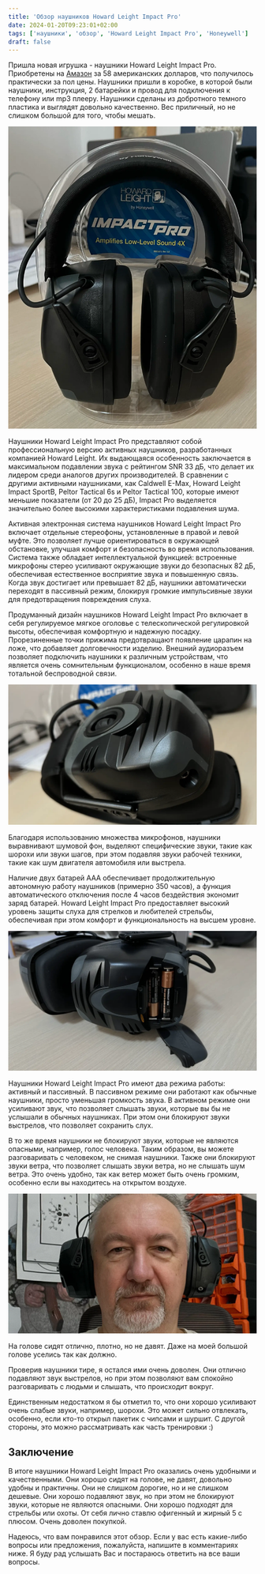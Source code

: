```yaml
---
title: 'Обзор наушников Howard Leight Impact Pro'
date: 2024-01-20T09:23:01+02:00
tags: ['наушники', 'обзор', 'Howard Leight Impact Pro', 'Honeywell']
draft: false
---
```


Пришла новая игрушка - наушники Howard Leight Impact Pro. Приобретены на [Амазон](https://www.amazon.com/dp/B007BGSI5U)
за 58 американских долларов, что получилось практически за пол цены. Наушники пришли в коробке, в которой были наушники,
инструкция, 2 батарейки и провод для подключения к телефону или mp3 плееру. Наушники сделаны из добротного темного
пластика и выглядят довольно качественно. Вес приличный, но не слишком большой для того, чтобы мешать.

<!--more-->

![IMG_0229.webp](IMG_0229.webp)

Наушники Howard Leight Impact Pro представляют собой профессиональную версию активных наушников, разработанных компанией
Howard Leight. Их выдающаяся особенность заключается в максимальном подавлении звука с рейтингом SNR 33 дБ, что делает
их лидером среди аналогов других производителей. В сравнении с другими активными наушниками, как Caldwell E-Max, Howard
Leight Impact SportB, Peltor Tactical 6s и Peltor Tactical 100, которые имеют меньшие показатели (от 20 до 25 дБ),
Impact Pro выделяется значительно более высокими характеристиками подавления шума.

Активная электронная система наушников Howard Leight Impact Pro включает отдельные стереофоны, установленные в правой и
левой муфте. Это позволяет лучше ориентироваться в окружающей обстановке, улучшая комфорт и безопасность во время
использования. Система также обладает интеллектуальной функцией: встроенные микрофоны стерео усиливают окружающие звуки
до безопасных 82 дБ, обеспечивая естественное восприятие звука и повышенную связь. Когда звук достигает или превышает 82
дБ, наушники автоматически переходят в пассивный режим, блокируя громкие импульсивные звуки для предотвращения
повреждения слуха.

Продуманный дизайн наушников Howard Leight Impact Pro включает в себя регулируемое мягкое оголовье с телескопической
регулировкой высоты, обеспечивая комфортную и надежную посадку. Прорезиненные точки прижима предотвращают появление
царапин на ложе, что добавляет долговечности изделию. Внешний аудиоразъем позволяет подключить наушники к различным
устройствам, что является очень сомнительным функционалом, особенно в наше время тотальной беспроводной связи.

![IMG_0230.webp](IMG_0230.webp)

Благодаря использованию множества микрофонов, наушники выравнивают шумовой фон, выделяют специфические звуки, такие как
шорохи или звуки шагов, при этом подавляя звуки рабочей техники, такие как шум двигателя автомобиля или выстрела.

Наличие двух батарей AAA обеспечивает продолжительную автономную работу наушников (примерно 350 часов), а функция
автоматического отключения после 4 часов бездействия экономит заряд батарей. Howard Leight Impact Pro предоставляет
высокий уровень защиты слуха для стрелков и любителей стрельбы, обеспечивая при этом комфорт и функциональность на
высшем уровне.

![IMG_0231.webp](IMG_0231.webp)

Наушники Howard Leight Impact Pro имеют два режима работы: активный и пассивный. В пассивном режиме они работают как
обычные наушники, просто уменьшая громкость звука. В активном режиме они усиливают звук, что позволяет слышать звуки,
которые вы бы не услышали в обычных наушниках. При этом они блокируют звуки выстрелов, что позволяет сохранить слух.

В то же время наушники не блокируют звуки, которые не являются опасными, например, голос человека. Таким образом, вы
можете разговаривать с человеком, не снимая наушники. Также они блокируют звуки ветра, что позволяет слышать звуки
ветра, но не слышать шум ветра. Это очень удобно, так как ветер может быть очень громким, особенно если вы находитесь на
открытом воздухе.

![IMG_0233.webp](IMG_0233.webp)

На голове сидят отлично, плотно, но не давят. Даже на моей большой голове уселись так как должно.

Проверив наушники тире, я остался ими очень доволен. Они отлично подавляют звук выстрелов, но при этом позволяют вам
спокойно разговаривать с людьми и слышать, что происходит вокруг.

Единственным недостатком я бы отметил то, что они хорошо усиливают очень слабые звуки, например, шорохи. Это может
сильно отвлекать, особенно, если кто-то открыл пакетик с чипсами и шуршит. С другой стороны, это можно рассматривать как
часть тренировки :)

## Заключение

В итоге наушники Howard Leight Impact Pro оказались очень удобными и качественными. Они хорошо сидят на голове, не
давят, довольно удобны и практичны. Они не слишком дорогие, но и не слишком дешевые. Они хорошо подавляют звук, но при
этом не блокируют звуки, которые не являются опасными. Они хорошо подходят для стрельбы или охоты. От себя лично ставлю
офигенный и жирный 5 с плюсом. Очень доволен покупкой.

Надеюсь, что вам понравился этот обзор. Если у вас есть какие-либо вопросы или предложения, пожалуйста, напишите в
комментариях ниже. Я буду рад услышать Вас и постараюсь ответить на все ваши вопросы.
